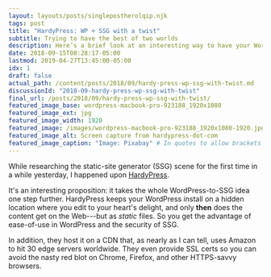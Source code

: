 ```yaml
---
layout: layouts/posts/singlepostherolqip.njk
tags: post
title: "HardyPress: WP + SSG with a twist"
subtitle: Trying to have the best of two worlds
description: Here’s a brief look at an interesting way to have your WordPress cake and eat your SSG site, too—or something like that.
date: 2018-09-15T08:28:17-05:00
lastmod: 2019-04-27T13:45:00-05:00
idx: 1
draft: false
actual_path: /content/posts/2018/09/hardy-press-wp-ssg-with-twist.md
discussionId: "2018-09-hardy-press-wp-ssg-with-twist"
final_url: /posts/2018/09/hardy-press-wp-ssg-with-twist/
featured_image_base: wordpress-macbook-pro-923188_1920x1080
featured_image_ext: jpg
featured_image_width: 1920
featured_image: /images/wordpress-macbook-pro-923188_1920x1080-1920.jpg
featured_image_alt: Screen capture from hardypress-dot-com
featured_image_caption: "Image: Pixabay" # In quotes to allow brackets
---
```


While researching the static-site generator (SSG) scene for the first time in a while yesterday, I happened upon  [HardyPress](https://www.hardypress.com).

It's an interesting proposition: it takes the whole WordPress-to-SSG idea one step further. HardyPress keeps your WordPress install on a hidden location where you edit to your heart's delight, and only **then** does the content get on the Web---but as *static* files. So you get the advantage of ease-of-use in WordPress and the security of SSG.

In addition, they host it on a CDN that, as nearly as I can tell, uses Amazon to hit 30 edge servers worldwide. They even provide SSL certs so you can avoid the nasty red blot on Chrome, Firefox, and other HTTPS-savvy browsers.
